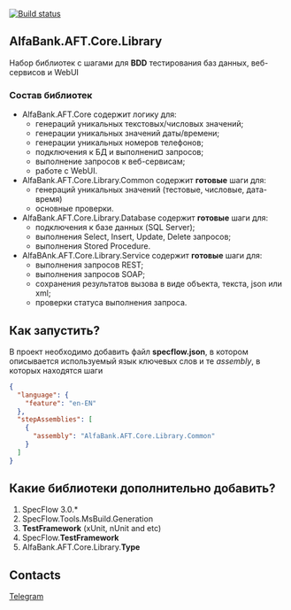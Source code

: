 [![Build status](https://ci.appveyor.com/api/projects/status/j33s710ss3f0nf4u?svg=true)](https://ci.appveyor.com/project/egorsh0/alfabank-aft-core-library)

## AlfaBank.AFT.Core.Library

Набор библиотек с шагами для **BDD** тестирования баз данных, веб-сервисов и WebUI

### Состав библиотек

* AlfaBank.AFT.Core	содержит логику для:
  - генераций уникальных текстовых/числовых значений;
  - генерации уникальных значений даты/времени;
  - генерации уникальных номеров телефонов;
  - подключения к БД и выполнени¤ запросов;
  - выполнение запросов к веб-сервисам;
  - работе с WebUI.
* AlfaBank.AFT.Core.Library.Common содержит **готовые** шаги для:
  - генераций уникальных значений (тестовые, числовые, дата-время)
  - основные проверки.
* AlfaBank.AFT.Core.Library.Database содержит **готовые** шаги для:
  - подключения к базе данных (SQL Server);
  - выполнения Select, Insert, Update, Delete запросов;
  - выполнения Stored Procedure.
* AlfaBAnk.AFT.Core.Library.Service содержит **готовые** шаги для:
  - выполнения запросов REST;
  - выполнения запросов SOAP;
  - сохранения результатов вызова в виде объекта, текста, json или xml;
  - проверки статуса выполнения запроса.

## Как запустить?

В проект необходимо добавить файл **specflow.json**, в котором описывается используемый язык ключевых слов и те *assembly*, в которых находятся шаги

``` json
{
  "language": {
    "feature": "en-EN"
  },
  "stepAssemblies": [
    {
      "assembly": "AlfaBank.AFT.Core.Library.Common"
    }
  ]
}
```

## Какие библиотеки дополнительно добавить?

1. SpecFlow 3.0.*
2. SpecFlow.Tools.MsBuild.Generation
3. **TestFramework** (xUnit, nUnit and etc)
4. SpecFlow.**TestFramework**
5. AlfaBank.AFT.Core.Library.**Type**

## Contacts

[Telegram](https://t.me/AlfaBankAFTCore)
